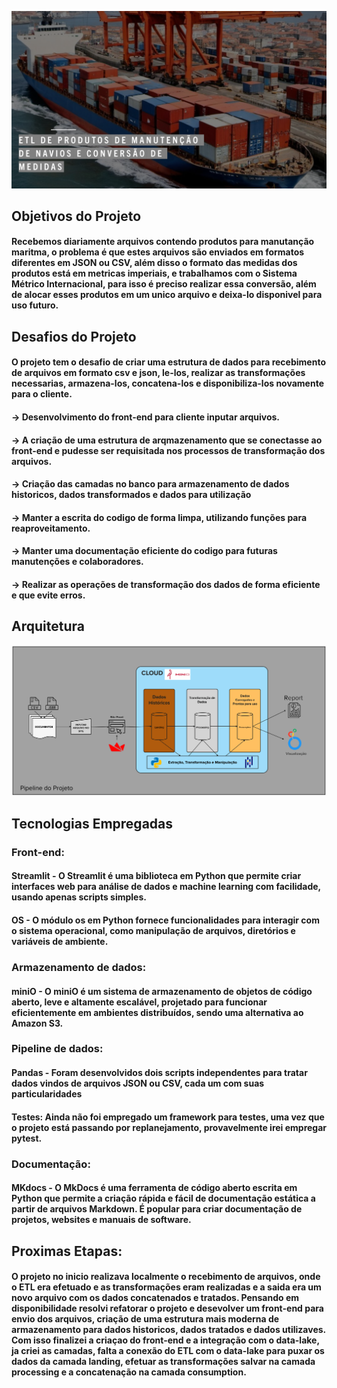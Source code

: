 ![Imagem](./data/capa.png)

## Objetivos do Projeto

#### Recebemos diariamente arquivos contendo produtos para manutanção maritma, o problema é que estes arquivos são enviados em formatos diferentes em JSON ou CSV, além disso o formato das medidas dos produtos está em metricas imperiais, e trabalhamos com o Sistema Métrico Internacional, para isso é preciso realizar essa conversão, além de alocar esses produtos em um unico arquivo e deixa-lo disponivel para uso futuro. 

## Desafios do Projeto

#### O projeto tem o desafio de criar uma estrutura de dados para recebimento de arquivos em formato csv e json, le-los, realizar as transformações necessarias, armazena-los, concatena-los e disponibiliza-los novamente para o cliente.

#### -> Desenvolvimento do front-end para cliente inputar arquivos.
#### -> A criação de uma estrutura de arqmazenamento que se conectasse ao front-end e pudesse ser requisitada nos processos de transformação dos arquivos.
#### -> Criação das camadas no banco para armazenamento de dados historicos, dados transformados e dados para utilização
#### -> Manter a escrita do codigo de forma limpa, utilizando funções para reaproveitamento.
#### -> Manter uma documentação eficiente do codigo para futuras manutenções e colaboradores.
#### -> Realizar as operações de transformação dos dados de forma eficiente e que evite erros.

## Arquitetura

![Imagem](./data/ETL_Marine_Products_Arc.png)

## Tecnologias Empregadas 

### Front-end:
####    Streamlit - O Streamlit é uma biblioteca em Python que permite criar interfaces web para análise de dados e machine learning com facilidade, usando apenas scripts simples.
####    OS - O módulo os em Python fornece funcionalidades para interagir com o sistema operacional, como manipulação de arquivos, diretórios e variáveis de ambiente.

### Armazenamento de dados:
####    miniO - O miniO é um sistema de armazenamento de objetos de código aberto, leve e altamente escalável, projetado para funcionar eficientemente em ambientes distribuídos, sendo uma alternativa ao Amazon S3.

### Pipeline de dados:
####    Pandas - Foram desenvolvidos dois scripts independentes para tratar dados vindos de arquivos JSON ou CSV, cada um com suas particularidades

#### Testes: Ainda não foi empregado um framework para testes, uma vez que o projeto está passando por replanejamento, provavelmente irei empregar pytest. 

### Documentação: 
####    MKdocs - O MkDocs é uma ferramenta de código aberto escrita em Python que permite a criação rápida e fácil de documentação estática a partir de arquivos Markdown. É popular para criar documentação de projetos, websites e manuais de software.

## Proximas Etapas:
####    O projeto no inicio realizava localmente o recebimento de arquivos, onde o ETL era efetuado e as transformações eram realizadas e a saida era um novo arquivo com os dados concatenados e tratados. Pensando em disponibilidade resolvi refatorar o projeto e desevolver um front-end para envio dos arquivos, criação de uma estrutura mais moderna de armazenamento para dados historicos, dados tratados e dados utilizaves. Com isso finalizei a criaçao do front-end e a integração com o data-lake, ja criei as camadas, falta a conexão do ETL com o data-lake para puxar os dados da camada landing, efetuar as transformações salvar na camada processing e a concatenação na camada consumption.